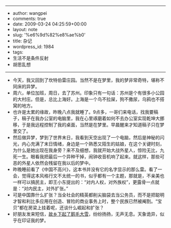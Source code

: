 - --
- author: wangpei
- comments: true
- date: 2009-03-24 04:25:59+00:00
- layout: note
- slug: '%e6%9d%82%e8%ae%b0'
- title: 杂记
- wordpress_id: 1984
- tags:
- 生活不是条件反射
- 胡思乱想
- --
- 今天，我又回到了坎特伯雷庄园。当然不是在梦里，我的梦非常奇特，堪称不同床的异梦。
- 周六，单位加班，周日，去了苏州。印象只有一句话：苏州是个有很多小公园的大村庄。但是，总比上海好。上海是一个鸟不拉屎，狗不撒尿，乌鸦也不搭窝的地方。
- 也许是太累的缘故，昨晚八点我就睡了。9点多，一哥们来电话，找我要稿子，稿子在我办公室的电脑里，我在心里琢磨着如何不去办公室实现乾坤大挪移，于是我远程控制了我的桌面，当然是在梦里。早晨醒来才知道稿子只在梦里交了。
- 然后做异梦，梦到了世界末日，我看到天空出现了一个电脑，然后是神秘的闪光，内心充满了末日情绪，身边是一个熟悉又陌生的姑娘，在这个关键时刻，为什么是她出现在我身旁？来不及细想，我就开始大战外星人，惊险无比，九死一生。眼看我把最后一个异种干掉，闹钟收音机响了起来。就这样，那些可恶的外星人依然会残留在我以后的梦中。
- 昨晚睡前看了《中国不高兴》，这本书并没有它的名字显示的那么雷。看了一会，觉得这本风格行文不太统一的书，似乎都有一个主题，那就是，不亲美也一样可以搞民主，即王小东提出的：“对内人权，对外族权”，更露骨一点就是：“对内民主，对外扩张。”
- 可是中国靠什么扩张？当全社会的精英都削尖脑袋去当公务员，而不是把聪明才智和利比多应用在创造、冒险的商业事务上时，整个民族已然被阉割。“宝贝”都在房梁上挂着呢，还谈什么崛起和扩张？
- 好朋友发来短信，[故乡下起了鹅毛大雪](http://fenghua09.blogbus.com/logs/36938788.html)，纷纷扬扬，无声无息。天象诡异，似乎在印证我的梦。
